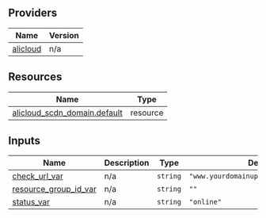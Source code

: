 <!-- BEGIN_TF_DOCS -->
## Providers

| Name | Version |
|------|---------|
| <a name="provider_alicloud"></a> [alicloud](#provider\_alicloud) | n/a |

## Resources

| Name | Type |
|------|------|
| [alicloud_scdn_domain.default](https://registry.terraform.io/providers/hashicorp/alicloud/latest/docs/resources/scdn_domain) | resource |

## Inputs

| Name | Description | Type | Default | Required |
|------|-------------|------|---------|:--------:|
| <a name="input_check_url_var"></a> [check\_url\_var](#input\_check\_url\_var) | n/a | `string` | `"www.yourdomainupdate.com/test.html"` | no |
| <a name="input_resource_group_id_var"></a> [resource\_group\_id\_var](#input\_resource\_group\_id\_var) | n/a | `string` | `""` | no |
| <a name="input_status_var"></a> [status\_var](#input\_status\_var) | n/a | `string` | `"online"` | no |
<!-- END_TF_DOCS -->    